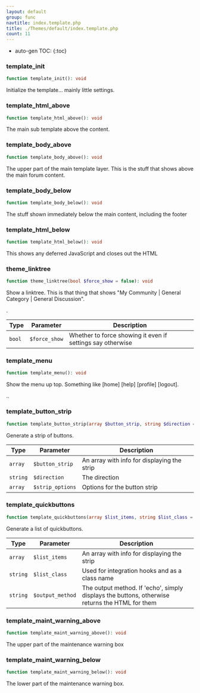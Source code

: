 ```yaml
---
layout: default
group: func
navtitle: index.template.php
title: ./Themes/default/index.template.php
count: 11
---
```

* auto-gen TOC:
{:toc}
### template_init

```php
function template_init(): void
```
Initialize the template... mainly little settings.



### template_html_above

```php
function template_html_above(): void
```
The main sub template above the content.



### template_body_above

```php
function template_body_above(): void
```
The upper part of the main template layer. This is the stuff that shows above the main forum content.



### template_body_below

```php
function template_body_below(): void
```
The stuff shown immediately below the main content, including the footer



### template_html_below

```php
function template_html_below(): void
```
This shows any deferred JavaScript and closes out the HTML



### theme_linktree

```php
function theme_linktree(bool $force_show = false): void
```
Show a linktree. This is that thing that shows "My Community | General Category | General Discussion".

.

Type|Parameter|Description
---|---|---
`bool`|`$force_show`|Whether to force showing it even if settings say otherwise

### template_menu

```php
function template_menu(): void
```
Show the menu up top. Something like [home] [help] [profile] [logout].

..

### template_button_strip

```php
function template_button_strip(array $button_strip, string $direction = '', array $strip_options = array()): void
```
Generate a strip of buttons.



Type|Parameter|Description
---|---|---
`array`|`$button_strip`|An array with info for displaying the strip
`string`|`$direction`|The direction
`array`|`$strip_options`|Options for the button strip

### template_quickbuttons

```php
function template_quickbuttons(array $list_items, string $list_class = null, string $output_method = 'echo'): void|string
```
Generate a list of quickbuttons.



Type|Parameter|Description
---|---|---
`array`|`$list_items`|An array with info for displaying the strip
`string`|`$list_class`|Used for integration hooks and as a class name
`string`|`$output_method`|The output method\. If 'echo', simply displays the buttons, otherwise returns the HTML for them

### template_maint_warning_above

```php
function template_maint_warning_above(): void
```
The upper part of the maintenance warning box



### template_maint_warning_below

```php
function template_maint_warning_below(): void
```
The lower part of the maintenance warning box.



